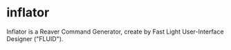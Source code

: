 # inflator
Inflator is a Reaver Command Generator, create by Fast Light User-Interface Designer ("FLUID").

